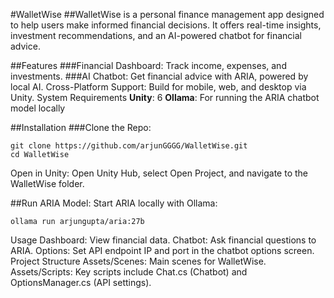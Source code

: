 #WalletWise
##WalletWise is a personal finance management app designed to help users make informed financial decisions. It offers real-time insights, investment recommendations, and an AI-powered chatbot for financial advice.

##Features
###Financial Dashboard:
Track income, expenses, and investments.
###AI Chatbot:
Get financial advice with ARIA, powered by local AI.
Cross-Platform Support: Build for mobile, web, and desktop via Unity.
System Requirements
**Unity**: 6
**Ollama**: For running the ARIA chatbot model locally

##Installation
###Clone the Repo:

```
git clone https://github.com/arjunGGGG/WalletWise.git
cd WalletWise
```
Open in Unity:
Open Unity Hub, select Open Project, and navigate to the WalletWise folder.

##Run ARIA Model: Start ARIA locally with Ollama:

```
ollama run arjungupta/aria:27b
```

Usage
Dashboard: View financial data.
Chatbot: Ask financial questions to ARIA.
Options: Set API endpoint IP and port in the chatbot options screen.
Project Structure
Assets/Scenes: Main scenes for WalletWise.
Assets/Scripts: Key scripts include Chat.cs (Chatbot) and OptionsManager.cs (API settings).
